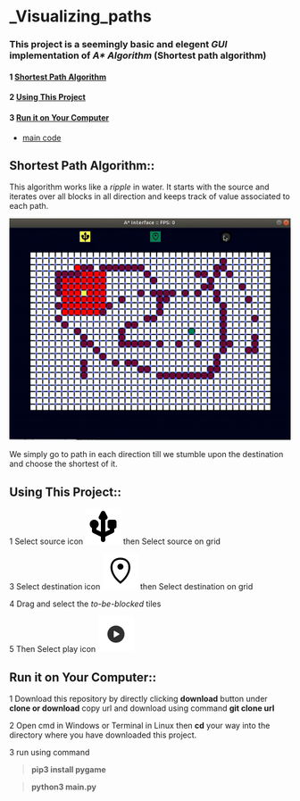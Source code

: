 # _Visualizing_paths

### This project is a seemingly basic and elegent  *GUI*  implementation of _A* Algorithm_ (Shortest path algorithm)

#### 1 [Shortest Path Algorithm](#shortest-path-algorithm)
#### 2 [Using This Project](#using-this-project)
#### 3 [Run it on Your Computer](#run-it-on-your-computer)

- [main code](main.py)
## Shortest Path Algorithm::

This algorithm works like a *ripple* in water. It starts with the source and iterates over all blocks in all direction and
keeps track of value associated to each path.

![](Png/1.gif)

We simply go to path in each direction till we stumble upon the destination and choose the shortest of it.


## Using This Project::

1 Select source icon  ![](Png/source.png)
 then Select source on grid

3 Select destination icon  ![](Png/dst.png) 
 then Select destination on grid

4 Drag and select the *to-be-blocked* tiles

5 Then Select play icon ![](Png/play.png)


## Run it on Your Computer::

1 Download this repository by directly clicking **download** button under **clone or download**
  copy url and download using command **git clone url**
  
2 Open cmd in Windows or Terminal in Linux then **cd** your way into the directory where you have
  downloaded this project.
  
3 run using command

>**pip3 install pygame**

>**python3 main.py**
